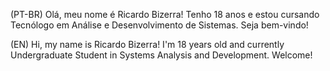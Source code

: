(PT-BR) Olá, meu nome é Ricardo Bizerra! Tenho 18 anos e estou cursando Tecnólogo em Análise e Desenvolvimento de Sistemas. Seja bem-vindo!

(EN) Hi, my name is Ricardo Bizerra! I'm 18 years old and currently Undergraduate Student in Systems Analysis and Development. Welcome!
